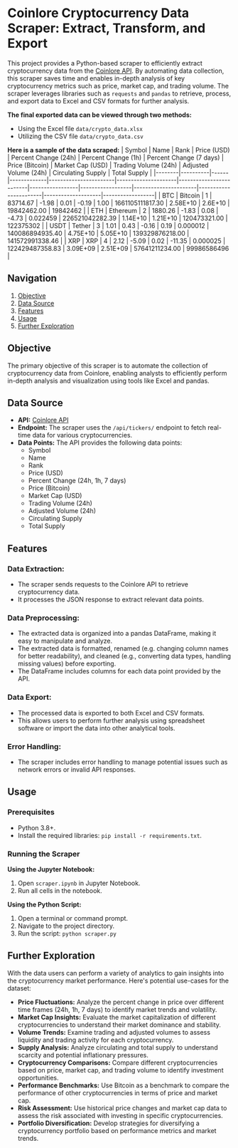 # Coinlore Cryptocurrency Data Scraper: Extract, Transform, and Export

This project provides a Python-based scraper to efficiently extract cryptocurrency data from the [Coinlore API](https://www.coinlore.com/cryptocurrency-data-api#global). By automating data collection, this scraper saves time and enables in-depth analysis of key cryptocurrency metrics such as price, market cap, and trading volume. The scraper leverages libraries such as `requests` and `pandas` to retrieve, process, and export data to Excel and CSV formats for further analysis.

**The final exported data can be viewed through two methods:**
- Using the Excel file `data/crypto_data.xlsx`
- Utilizing the CSV file `data/crypto_data.csv`

**Here is a sample of the data scraped:**
| Symbol | Name     | Rank | Price (USD) | Percent Change (24h) | Percent Change (1h) | Percent Change (7 days) | Price (Bitcoin) | Market Cap (USD) | Trading Volume (24h) | Adjusted Volume (24h) | Circulating Supply | Total Supply     |
|--------|----------|------|-------------|-----------------------|---------------------|-------------------------|-----------------|------------------|----------------------|-----------------------|--------------------|------------------|
| BTC    | Bitcoin  | 1    | 83714.67    | -1.98                 | 0.01                | -0.19                   | 1.00            | 1661105111817.30 | 2.58E+10             | 2.6E+10               | 19842462.00        | 19842462         |
| ETH    | Ethereum | 2    | 1880.26     | -1.83                 | 0.08                | -4.73                   | 0.022459        | 226521042282.39  | 1.14E+10             | 1.21E+10              | 120473321.00       | 122375302        |
| USDT   | Tether   | 3    | 1.01        | 0.43                  | -0.16               | 0.19                    | 0.000012        | 140086894935.40  | 4.75E+10             | 5.05E+10              | 139329876218.00    | 141572991338.46  |
| XRP    | XRP      | 4    | 2.12        | -5.09                 | 0.02                | -11.35                  | 0.000025        | 122429487358.83  | 3.09E+09             | 2.51E+09              | 57641211234.00     | 99986586496      |

## Navigation
1. [Objective](#objective)
2. [Data Source](#data-source)
3. [Features](#features)
4. [Usage](#usage)
5. [Further Exploration](#further-exploration)

## Objective
The primary objective of this scraper is to automate the collection of cryptocurrency data from Coinlore, enabling analysts to efficiently perform in-depth analysis and visualization using tools like Excel and pandas.

## Data Source
- **API:** [Coinlore API](https://www.coinlore.com/cryptocurrency-data-api#global)
- **Endpoint:** The scraper uses the `/api/tickers/` endpoint to fetch real-time data for various cryptocurrencies.
- **Data Points:** The API provides the following data points:
    - Symbol
    - Name
    - Rank
    - Price (USD)
    - Percent Change (24h, 1h, 7 days)
    - Price (Bitcoin)
    - Market Cap (USD)
    - Trading Volume (24h)
    - Adjusted Volume (24h)
    - Circulating Supply
    - Total Supply

## Features
### Data Extraction:
- The scraper sends requests to the Coinlore API to retrieve cryptocurrency data.
- It processes the JSON response to extract relevant data points.

### Data Preprocessing:
- The extracted data is organized into a pandas DataFrame, making it easy to manipulate and analyze.
- The extracted data is formatted, renamed (e.g. changing column names for better readability), and cleaned (e.g., converting data types, handling missing values) before exporting.
- The DataFrame includes columns for each data point provided by the API.

### Data Export:
- The processed data is exported to both Excel and CSV formats.
- This allows users to perform further analysis using spreadsheet software or import the data into other analytical tools.

### Error Handling:
- The scraper includes error handling to manage potential issues such as network errors or invalid API responses.

## Usage

### Prerequisites

- Python 3.8+.
- Install the required libraries: `pip install -r requirements.txt`.

### Running the Scraper

**Using the Jupyter Notebook:**

1.  Open `scraper.ipynb` in Jupyter Notebook.
2.  Run all cells in the notebook.

**Using the Python Script:**

1.  Open a terminal or command prompt.
2.  Navigate to the project directory.
3.  Run the script: `python scraper.py`

## Further Exploration
With the data users can perform a variety of analytics to gain insights into the cryptocurrency market performance. Here's potential use-cases for the dataset:
   - **Price Fluctuations:** Analyze the percent change in price over different time frames (24h, 1h, 7 days) to identify market trends and volatility.
   - **Market Cap Insights:** Evaluate the market capitalization of different cryptocurrencies to understand their market dominance and stability.
   - **Volume Trends:** Examine trading and adjusted volumes to assess liquidity and trading activity for each cryptocurrency.
   - **Supply Analysis:** Analyze circulating and total supply to understand scarcity and potential inflationary pressures.
   - **Cryptocurrency Comparisons:** Compare different cryptocurrencies based on price, market cap, and trading volume to identify investment opportunities.
   - **Performance Benchmarks:** Use Bitcoin as a benchmark to compare the performance of other cryptocurrencies in terms of price and market cap.
   - **Risk Assessment:** Use historical price changes and market cap data to assess the risk associated with investing in specific cryptocurrencies.
   - **Portfolio Diversification:** Develop strategies for diversifying a cryptocurrency portfolio based on performance metrics and market trends.
